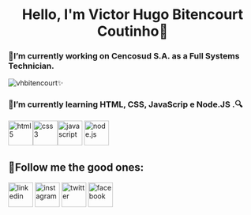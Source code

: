 <h1 align="center">Hello, I'm Victor Hugo Bitencourt Coutinho🚀</h1>
<h3 aligh="center">🔭I’m currently working on Cencosud S.A. as a Full Systems Technician.</h3>

<p aligh="left"><img src="https://komarev.com/ghpvc/?username=vhbitencourtc&color=blue" alt="vhbitencourt"/>✨</p>

<h3>🌱I’m currently learning  HTML, CSS, JavaScrip e Node.JS .🔍️</h3>
<p aligh="left"><a href="https://getbootstrap.com/docs/5.0/getting-started/introduction/" target="_blank"><img src="https://logos-download.com/wp-content/uploads/2017/07/HTML5_badge.png" alt="html5" widht="50" height="50" /></a><a href="https://getbootstrap.com/docs/5.0/getting-started/introduction/" target="_blank"><img src="https://maxcdn.icons8.com/Share/icon/Logos/css31600.png" alt="css3" widht="50" height="50" /></a><a href="https://getbootstrap.com/docs/5.0/getting-started/introduction/" target="_blank"><img src="https://clipartart.com/images/javascript-icon-clipart-6.png" alt="javascript" widht="50" height="50" /></a> <a href="https://getbootstrap.com/docs/5.0/getting-started/introduction/" target="_blank"><img src="https://th.bing.com/th/id/R.f5d8e6aecfb22f80bfcc92dc54e056c9?rik=rmMBZDa%2fbRIM9w&pid=ImgRaw" alt="node.js" widht="50" height="50" /></a></p>

<h2 aligh="left"><strong>📱Follow me the good ones:</strong></h2>
<p aligh="left"><a href="https://www.linkedin.com/in/vhbitencourtc/" target="_blank"><img src="https://image.flaticon.com/icons/png/512/174/174857.png" alt="linkedin" widht="50" height="50"><a/> <a href="https://www.instagram.com/vhbitencourtc/" target="_blank"><img src="https://upload.wikimedia.org/wikipedia/commons/5/58/Instagram-Icon.png" alt="instagram" widht="50" height="50"><a/> <a href="https://twitter.com/vhbitencourtc" target="_blank"><img src="https://imagepng.org/wp-content/uploads/2018/08/twitter-icone.png" alt="twitter" widht="50" height="50"><a/> <a href="https://www.facebook.com/vhbitencourtc" target="_blank"><img src="https://1.bp.blogspot.com/-E7Q8QGQi8jU/WImcvZPvYQI/AAAAAAAACTw/0Er2C5lpPrkRx_JMFTMU0ifRdjS3e4XJQCLcB/s1600/VEKTOR%2BICON7.png" alt="facebook" widht="50" height="50"><a/></p>


<!--
**vhbitencourtc/vhbitencourtc** is a ✨ _special_ ✨ repository because its `README.md` (this file) appears on your GitHub profile.

Here are some ideas to get you started:

- 👯 I’m looking to collaborate on ...
- 🤔 I’m looking for help with ...
- 💬 Ask me about ...
- 📫 How to reach me: ...
- 😄 Pronouns: ...
- ⚡ Fun fact: ...
-->

